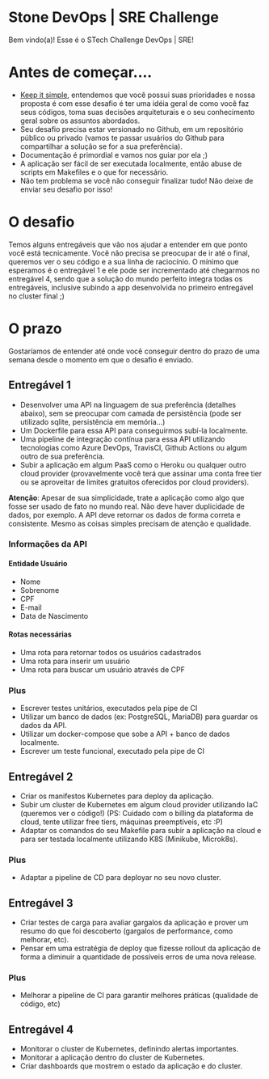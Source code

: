 # Stone DevOps | SRE Challenge

Bem vindo(a)! Esse é o STech Challenge DevOps | SRE!

# Antes de começar....

- [Keep it simple](https://pt.wikipedia.org/wiki/Princ%C3%ADpio_KISS), entendemos que você possui suas prioridades e nossa proposta é com esse desafio é ter uma idéia geral de como você faz seus códigos, toma suas decisões arquiteturais e o seu conhecimento geral sobre os assuntos abordados.
- Seu desafio precisa estar versionado no Github, em um repositório público ou privado (vamos te passar usuários do Github para compartilhar a solução se for a sua preferência).
- Documentação é primordial e vamos nos guiar por ela ;)
- A aplicação ser fácil de ser executada localmente, então abuse de scripts em Makefiles e o que for necessário. 
- Não tem problema se você não conseguir finalizar tudo! Não deixe de enviar seu desafio por isso!

# O desafio

Temos alguns entregáveis que vão nos ajudar a entender em que ponto você está tecnicamente. Você não precisa se preocupar de ir até o final, queremos ver o seu código e a sua linha de raciocínio.
O mínimo que esperamos é o entregável 1 e ele pode ser incrementado até chegarmos no entregável 4, sendo que a solução do mundo perfeito integra todas os entregáveis, inclusive subindo a app desenvolvida no primeiro entregável no cluster final ;)

# O prazo

Gostaríamos de entender até onde você conseguir dentro do prazo de uma semana desde o momento em que o desafio é enviado. 

## Entregável 1

- Desenvolver uma API na linguagem de sua preferência (detalhes abaixo), sem se preocupar com camada de persistência (pode ser utilizado sqlite, persistência em memória...)
- Um Dockerfile para essa API para conseguirmos subí-la localmente.
- Uma pipeline de integração contínua para essa API utilizando tecnologias como Azure DevOps, TravisCI, Github Actions ou algum outro de sua preferência.
- Subir a aplicação em algum PaaS como o Heroku ou qualquer outro cloud provider (provavelmente você terá que assinar uma conta free tier ou se aproveitar de limites gratuitos oferecidos por cloud providers).

**Atenção**: Apesar de sua simplicidade, trate a aplicação como algo que fosse ser usado de fato no mundo real. Não deve haver duplicidade de dados, por exemplo. A API deve retornar os dados de forma correta e consistente. Mesmo as coisas simples precisam de atenção e qualidade. 

### Informações da API

#### Entidade Usuário

- Nome
- Sobrenome
- CPF
- E-mail
- Data de Nascimento

#### Rotas necessárias

- Uma rota para retornar todos os usuários cadastrados
- Uma rota para inserir um usuário
- Uma rota para buscar um usuário através de CPF

### Plus
- Escrever testes unitários, executados pela pipe de CI
- Utilizar um banco de dados (ex: PostgreSQL, MariaDB) para guardar os dados da API.
- Utilizar um docker-compose que sobe a API + banco de dados localmente.
- Escrever um teste funcional, executado pela pipe de CI


## Entregável 2

- Criar os manifestos Kubernetes para deploy da aplicação.
- Subir um cluster de Kubernetes em algum cloud provider utilizando IaC (queremos ver o código!) (PS: Cuidado com o billing da plataforma de cloud, tente utilizar free tiers, máquinas preemptíveis, etc :P)
- Adaptar os comandos do seu Makefile para subir a aplicação na cloud e para ser testada localmente utilizando K8S (Minikube, Microk8s).

### Plus
- Adaptar a pipeline de CD para deployar no seu novo cluster.

## Entregável 3

- Criar testes de carga para avaliar gargalos da aplicação e prover um resumo do que foi descoberto (gargalos de performance, como melhorar, etc).
- Pensar em uma estratégia de deploy que fizesse rollout da aplicação de forma a diminuir a quantidade de possíveis erros de uma nova release.

### Plus
- Melhorar a pipeline de CI para garantir melhores práticas (qualidade de código, etc)

## Entregável 4

- Monitorar o cluster de Kubernetes, definindo alertas importantes.
- Monitorar a aplicação dentro do cluster de Kubernetes.
- Criar dashboards que mostrem o estado da aplicação e do cluster.
